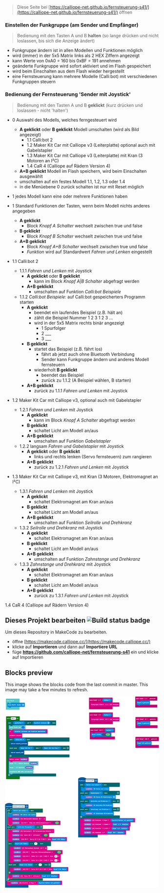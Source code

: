 
> Diese Seite bei [https://calliope-net.github.io/fernsteuerung-s41/](https://calliope-net.github.io/fernsteuerung-s41/) öffnen

### Einstellen der Funkgruppe (am Sender und Empfänger)

> Bedienung mit den Tasten A und B **halten** (so lange drücken und nicht loslassen, bis sich die Anzeige ändert)

* Funkgruppe ändern ist in allen Modellen und Funktionen möglich
* wird (immer) in der 5x5 Matrix links als 2 HEX Ziffern angezeigt
* kann Werte von 0xA0 = 160 bis 0xBF = 191 annehmen
* geänderte Funkgruppe wird sofort aktiviert und im Flash gespeichert
* wird beim Einschalten aus dem Flash wieder hergestellt
* eine Fernsteuerung kann mehrere Modelle (Calli:bot) mit verschiedenen Funkgruppen steuern


### Bedienung der Fernsteuerung 'Sender mit Joystick'

> Bedienung mit den Tasten A und B **geklickt** (kurz drücken und loslassen - nicht 'halten')

* 0 Auswahl des Modells, welches ferngesteuert wird
  * **A geklickt** oder **B geklickt** Modell umschalten (wird als Bild angezeigt)
    * 1.1 Calli:bot 2
    * 1.2 Maker Kit Car mit Calliope v3 (Leiterplatte) optional auch mit Gabelstapler
    * 1.3 Maker Kit Car mit Calliope v3 (Leiterplatte) mit Kran (3 Motoren an I²C)
    * 1.4 CaR 4 (Calliope auf Rädern Version 4)
  * **A+B geklickt** Modell im Flash speichern, wird beim Einschalten ausgewählt
  * umschalten auf ein festes Modell 1.1, 1.2, 1.3 oder 1.4
  * in die Menüebene 0 zurück schalten ist nur mit Reset möglich

* 1 jedes Modell kann eine oder mehrere Funktionen haben
* 1 Standard Funktionen der Tasten, wenn beim Modell nichts anderes angegeben
  * **A geklickt** 
    * Block *Knopf A Schalter* wechselt zwischen true und false
  * **B geklickt**
    * Block *Knopf B Schalter* wechselt zwischen true und false
  * **A+B geklickt**
    * Block *Knopf A+B Schalter* wechselt zwischen true und false
    * *Funktion* wird auf Standardwert *Fahren und Lenken* eingestellt

* 1.1 Calli:bot 2
  * 1.1.1 *Fahren und Lenken* mit Joystick
    * **A geklickt** oder **B geklickt**
      * kann im Block *Knopf A\|B Schalter* abgefragt werden
    * **A+B geklickt**
      * umschalten auf Funktion *Calli:bot Beispiele*
  * 1.1.2 *Calli:bot Beispiele*: auf Calli:bot gespeicherters Programm starten
    * **A geklickt**
      * beendet ein laufendes Beispiel (z.B. hält an)
      * zählt die Beispiel Nummer 1 2 3 1 2 3 ...
      * wird in der 5x5 Matrix rechts binär angezeigt
        * 1 Spurfolger
        * 2 ___
        * 3 ___
    * **B geklickt**
      * startet das Beispiel (z.B. fährt los)
        * fährt ab jetzt auch ohne Bluetooth Verbindung
        * Sender kann Funkgruppe ändern und anderes Modell fernsteuern
      * wiederholt **B geklickt**
        * beendet das Beispiel
        * zurück zu 1.1.2 (A Beispiel wählen, B starten)
    * **A+B geklickt**
      * zurück zu 1.1.1 *Fahren und Lenken* mit Joystick

* 1.2 Maker Kit Car mit Calliope v3, optional auch mit Gabelstapler
  * 1.2.1 *Fahren und Lenken* mit Joystick
    * **A geklickt**
      * kann im Block *Knopf A Schalter* abgefragt werden
    * **B geklickt**
      * schaltet Licht am Modell an/aus
    * **A+B geklickt**
      * umschalten auf Funktion *Gabelstapler*
  * 1.2.2 langsam *Fahren und Gabelstapler* mit Joystick
    * **A geklickt** oder **B geklickt**
      * links und rechts lenken (Servo fernsteuern) zum rangieren
    * **A+B geklickt**
      * zurück zu 1.2.1 *Fahren und Lenken* mit Joystick

* 1.3 Maker Kit Car mit Calliope v3, mit Kran (3 Motoren, Elektromagnet an I²C)
  * 1.3.1 *Fahren und Lenken* mit Joystick
    * **A geklickt**
      * schaltet Elektromagnet am Kran an/aus
    * **B geklickt**
      * schaltet Licht am Modell an/aus
    * **A+B geklickt**
      * umschalten auf Funktion *Seilrolle und Drehkranz*
  * 1.3.2 *Seilrolle und Drehkranz* mit Joystick
    * **A geklickt**
      * schaltet Elektromagnet am Kran an/aus
    * **B geklickt**
      * schaltet Licht am Modell an/aus
    * **A+B geklickt**
      * umschalten auf Funktion *Zahnstange und Drehkranz*
  * 1.3.3 *Zahnstange und Drehkranz* mit Joystick
    * **A geklickt**
      * schaltet Elektromagnet am Kran an/aus
    * **B geklickt**
      * schaltet Licht am Modell an/aus
    * **A+B geklickt**
      * zurück zu 1.3.1 *Fahren und Lenken* mit Joystick

1.4 CaR 4 (Calliope auf Rädern Version 4)


## Dieses Projekt bearbeiten ![Build status badge](https://github.com/calliope-net/fernsteuerung-s41/workflows/MakeCode/badge.svg)

Um dieses Repository in MakeCode zu bearbeiten.

* öffne [https://makecode.calliope.cc/](https://makecode.calliope.cc/)
* klicke auf **Importieren** und dann auf **Importiere URL**
* füge **https://github.com/calliope-net/fernsteuerung-s41** ein und klicke auf Importieren

## Blocks preview

This image shows the blocks code from the last commit in master.
This image may take a few minutes to refresh.

![A rendered view of the blocks](https://github.com/calliope-net/fernsteuerung-s41/raw/master/.github/makecode/blocks.png)

